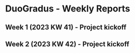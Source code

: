 # DuoGradus - Weekly Reports

## Week 1 (2023 KW 41) - Project kickoff

## Week 2 (2023 KW 42) - Project kickoff
